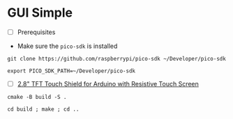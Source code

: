 # GUI Simple

- [ ] Prerequisites

* Make sure the `pico-sdk` is installed

```
git clone https://github.com/raspberrypi/pico-sdk ~/Developer/pico-sdk
```

```
export PICO_SDK_PATH=~/Developer/pico-sdk
```

- [ ] [2.8" TFT Touch Shield for Arduino with Resistive Touch Screen](https://www.adafruit.com/product/1651)

```
cmake -B build -S .
```

```
cd build ; make ; cd ..
```
